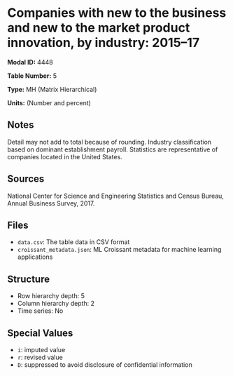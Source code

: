 # Companies with new to the business and new to the market product innovation, by industry: 2015&#8211;17

**Modal ID:** 4448

**Table Number:** 5

**Type:** MH (Matrix Hierarchical)

**Units:** (Number and percent)

## Notes

Detail may not add to total because of rounding. Industry classification based on dominant establishment payroll. Statistics are representative of companies located in the United States.

## Sources

National Center for Science and Engineering Statistics and Census Bureau, Annual Business Survey, 2017.

## Files

- `data.csv`: The table data in CSV format
- `croissant_metadata.json`: ML Croissant metadata for machine learning applications

## Structure

- Row hierarchy depth: 5
- Column hierarchy depth: 2
- Time series: No

## Special Values

- `i`: imputed value
- `r`: revised value
- `D`: suppressed to avoid disclosure of confidential information
